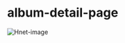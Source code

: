 # album-detail-page

![Hnet-image](https://user-images.githubusercontent.com/10560950/100193361-ed3efe00-2f36-11eb-88e4-3377faa6c685.gif)

